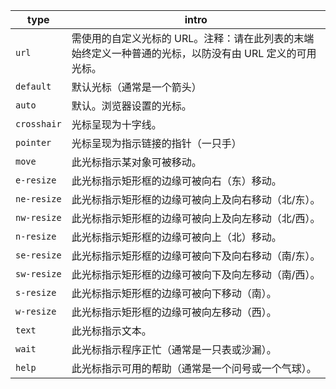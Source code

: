 |type|intro|
|---|---|
|`url`|需使用的自定义光标的 URL。注释：请在此列表的末端始终定义一种普通的光标，以防没有由 URL 定义的可用光标。|
|`default`|默认光标（通常是一个箭头）|
|`auto`|默认。浏览器设置的光标。|
|`crosshair`|光标呈现为十字线。|
|`pointer`|光标呈现为指示链接的指针（一只手）|
|`move`|此光标指示某对象可被移动。|
|`e-resize`|此光标指示矩形框的边缘可被向右（东）移动。|
|`ne-resize`|此光标指示矩形框的边缘可被向上及向右移动（北/东）。|
|`nw-resize`|此光标指示矩形框的边缘可被向上及向左移动（北/西）。|
|`n-resize`|此光标指示矩形框的边缘可被向上（北）移动。|
|`se-resize`|此光标指示矩形框的边缘可被向下及向右移动（南/东）。|
|`sw-resize`|此光标指示矩形框的边缘可被向下及向左移动（南/西）。|
|`s-resize`|此光标指示矩形框的边缘可被向下移动（南）。|
|`w-resize`|此光标指示矩形框的边缘可被向左移动（西）。|
|`text`|此光标指示文本。|
|`wait`|此光标指示程序正忙（通常是一只表或沙漏）。|
|`help`|此光标指示可用的帮助（通常是一个问号或一个气球）。|
